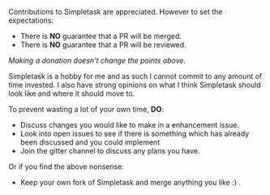 Contributions to Simpletask are appreciated. However to set the expectations:

- There is **NO** guarantee that a PR will be merged.
- There is **NO** guarantee that a PR will be reviewed.

_Making a donation doesn't change the points above._

Simpletask is a hobby for me and as such I cannot commit to any amount of time invested.
I also have strong opinions on what I think Simpletask should look like and where it should move to.

To prevent wasting a lot of your own time, **DO**:

- Discuss changes you would like to make in a enhancement issue.
- Look into open issues to see if there is something which has already been discussed and you could implement
- Join the gitter channel to discuss any plans you have.

Or if you find the above nonsense:

- Keep your own fork of Simpletask and merge anything you like :) .
